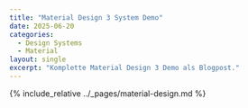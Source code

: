 ```yaml
---
title: "Material Design 3 System Demo"
date: 2025-06-20
categories:
  - Design Systems
  - Material
layout: single
excerpt: "Komplette Material Design 3 Demo als Blogpost."
---
```


{% include_relative ../_pages/material-design.md %}
